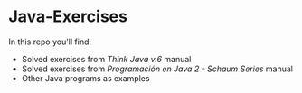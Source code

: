 # Java-Exercises
In this repo you'll find:
* Solved exercises from _Think Java v.6_ manual
* Solved exercises from _Programación en Java 2 - Schaum Series_ manual
* Other Java programs as examples
